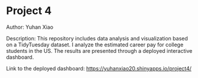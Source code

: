 # Project 4

Author: Yuhan Xiao

Description: This repository includes data analysis and visualization based on a TidyTuesday dataset. I analyze the estimated career pay for college students in the US. The results are presented through a deployed interactive dashboard.

Link to the deployed dashboard: https://yuhanxiao20.shinyapps.io/project4/